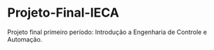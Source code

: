 # Projeto-Final-IECA
 Projeto final primeiro período: Introdução a Engenharia de Controle e Automação.
